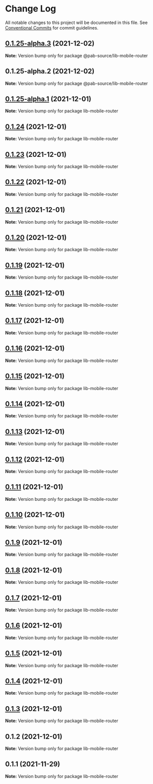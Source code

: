 # Change Log

All notable changes to this project will be documented in this file.
See [Conventional Commits](https://conventionalcommits.org) for commit guidelines.

## [0.1.25-alpha.3](https://github.com/compare/@pab-source/lib-mobile-router@0.1.25-alpha.2...@pab-source/lib-mobile-router@0.1.25-alpha.3) (2021-12-02)

**Note:** Version bump only for package @pab-source/lib-mobile-router





## 0.1.25-alpha.2 (2021-12-02)

**Note:** Version bump only for package @pab-source/lib-mobile-router





## [0.1.25-alpha.1](https://github.com/Pab-Source/@pab-source/rn-router/compare/lib-mobile-router@0.1.24...lib-mobile-router@0.1.25-alpha.1) (2021-12-01)

**Note:** Version bump only for package lib-mobile-router

## [0.1.24](https://github.com/Pab-Source/@pab-source/rn-router/compare/lib-mobile-router@0.1.23...lib-mobile-router@0.1.24) (2021-12-01)

**Note:** Version bump only for package lib-mobile-router

## [0.1.23](https://github.com/Pab-Source/@pab-source/rn-router/compare/lib-mobile-router@0.1.22...lib-mobile-router@0.1.23) (2021-12-01)

**Note:** Version bump only for package lib-mobile-router

## [0.1.22](https://github.com/Pab-Source/@pab-source/rn-router/compare/lib-mobile-router@0.1.21...lib-mobile-router@0.1.22) (2021-12-01)

**Note:** Version bump only for package lib-mobile-router

## [0.1.21](https://github.com/Pab-Source/@pab-source/rn-router/compare/lib-mobile-router@0.1.20...lib-mobile-router@0.1.21) (2021-12-01)

**Note:** Version bump only for package lib-mobile-router

## [0.1.20](https://github.com/Pab-Source/@pab-source/rn-router/compare/lib-mobile-router@0.1.19...lib-mobile-router@0.1.20) (2021-12-01)

**Note:** Version bump only for package lib-mobile-router

## [0.1.19](https://github.com/Pab-Source/@pab-source/rn-router/compare/lib-mobile-router@0.1.18...lib-mobile-router@0.1.19) (2021-12-01)

**Note:** Version bump only for package lib-mobile-router

## [0.1.18](https://github.com/Pab-Source/@pab-source/rn-router/compare/lib-mobile-router@0.1.17...lib-mobile-router@0.1.18) (2021-12-01)

**Note:** Version bump only for package lib-mobile-router

## [0.1.17](https://github.com/Pab-Source/@pab-source/rn-router/compare/lib-mobile-router@0.1.16...lib-mobile-router@0.1.17) (2021-12-01)

**Note:** Version bump only for package lib-mobile-router

## [0.1.16](https://github.com/Pab-Source/@pab-source/rn-router/compare/lib-mobile-router@0.1.15...lib-mobile-router@0.1.16) (2021-12-01)

**Note:** Version bump only for package lib-mobile-router

## [0.1.15](https://github.com/Pab-Source/@pab-source/rn-router/compare/lib-mobile-router@0.1.14...lib-mobile-router@0.1.15) (2021-12-01)

**Note:** Version bump only for package lib-mobile-router

## [0.1.14](https://github.com/Pab-Source/@pab-source/rn-router/compare/lib-mobile-router@0.1.13...lib-mobile-router@0.1.14) (2021-12-01)

**Note:** Version bump only for package lib-mobile-router

## [0.1.13](https://github.com/Pab-Source/@pab-source/rn-router/compare/lib-mobile-router@0.1.12...lib-mobile-router@0.1.13) (2021-12-01)

**Note:** Version bump only for package lib-mobile-router

## [0.1.12](https://github.com/Pab-Source/@pab-source/rn-router/compare/lib-mobile-router@0.1.11...lib-mobile-router@0.1.12) (2021-12-01)

**Note:** Version bump only for package lib-mobile-router

## [0.1.11](https://github.com/Pab-Source/@pab-source/rn-router/compare/lib-mobile-router@0.1.10...lib-mobile-router@0.1.11) (2021-12-01)

**Note:** Version bump only for package lib-mobile-router

## [0.1.10](https://github.com/Pab-Source/@pab-source/rn-router/compare/lib-mobile-router@0.1.9...lib-mobile-router@0.1.10) (2021-12-01)

**Note:** Version bump only for package lib-mobile-router

## [0.1.9](https://github.com/Pab-Source/@pab-source/rn-router/compare/lib-mobile-router@0.1.8...lib-mobile-router@0.1.9) (2021-12-01)

**Note:** Version bump only for package lib-mobile-router

## [0.1.8](https://github.com/Pab-Source/@pab-source/rn-router/compare/lib-mobile-router@0.1.7...lib-mobile-router@0.1.8) (2021-12-01)

**Note:** Version bump only for package lib-mobile-router

## [0.1.7](https://github.com/Pab-Source/@pab-source/rn-router/compare/lib-mobile-router@0.1.6...lib-mobile-router@0.1.7) (2021-12-01)

**Note:** Version bump only for package lib-mobile-router

## [0.1.6](https://github.com/Pab-Source/@pab-source/rn-router/compare/lib-mobile-router@0.1.5...lib-mobile-router@0.1.6) (2021-12-01)

**Note:** Version bump only for package lib-mobile-router

## [0.1.5](https://github.com/Pab-Source/@pab-source/rn-router/compare/lib-mobile-router@0.1.4...lib-mobile-router@0.1.5) (2021-12-01)

**Note:** Version bump only for package lib-mobile-router

## [0.1.4](https://github.com/Pab-Source/@pab-source/rn-router/compare/lib-mobile-router@0.1.3...lib-mobile-router@0.1.4) (2021-12-01)

**Note:** Version bump only for package lib-mobile-router

## [0.1.3](https://github.com/Pab-Source/@pab-source/rn-router/compare/lib-mobile-router@0.1.2...lib-mobile-router@0.1.3) (2021-12-01)

**Note:** Version bump only for package lib-mobile-router

## 0.1.2 (2021-12-01)

**Note:** Version bump only for package lib-mobile-router

## 0.1.1 (2021-11-29)

**Note:** Version bump only for package lib-mobile-router

